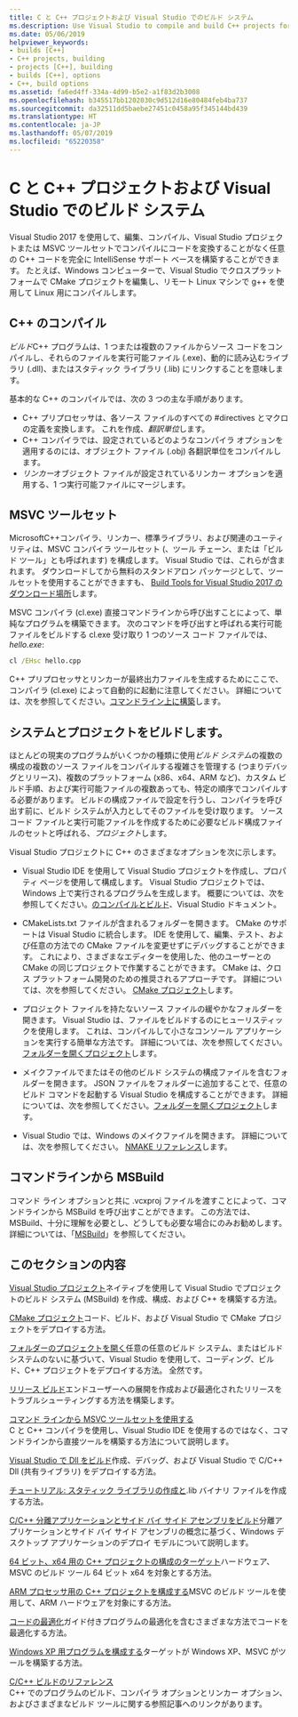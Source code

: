```yaml
---
title: C と C++ プロジェクトおよび Visual Studio でのビルド システム
ms.description: Use Visual Studio to compile and build C++ projects for Windows, ARM or Linux based on any project system.
ms.date: 05/06/2019
helpviewer_keywords:
- builds [C++]
- C++ projects, building
- projects [C++], building
- builds [C++], options
- C++, build options
ms.assetid: fa6ed4ff-334a-4d99-b5e2-a1f83d2b3008
ms.openlocfilehash: b345517bb1202030c9d512d16e80484feb4ba737
ms.sourcegitcommit: da32511dd5baebe27451c0458a95f345144bd439
ms.translationtype: HT
ms.contentlocale: ja-JP
ms.lasthandoff: 05/07/2019
ms.locfileid: "65220358"
---
```

# <a name="cc-projects-and-build-systems-in-visual-studio"></a>C と C++ プロジェクトおよび Visual Studio でのビルド システム

Visual Studio 2017 を使用して、編集、コンパイル、Visual Studio プロジェクトまたは MSVC ツールセットでコンパイルにコードを変換することがなく任意の C++ コードを完全に IntelliSense サポート ベースを構築することができます。 たとえば、Windows コンピューターで、Visual Studio でクロスプラット フォームで CMake プロジェクトを編集し、リモート Linux マシンで g++ を使用して Linux 用にコンパイルします。

## <a name="c-compilation"></a>C++ のコンパイル

*ビルド*C++ プログラムは、1 つまたは複数のファイルからソース コードをコンパイルし、それらのファイルを実行可能ファイル (.exe)、動的に読み込むライブラリ (.dll)、またはスタティック ライブラリ (.lib) にリンクすることを意味します。 

基本的な C++ のコンパイルでは、次の 3 つの主な手順があります。

- C++ プリプロセッサは、各ソース ファイルのすべての #directives とマクロの定義を変換します。 これを作成、*翻訳単位*します。
- C++ コンパイラでは、設定されているどのようなコンパイラ オプションを適用するのには、オブジェクト ファイル (.obj) 各翻訳単位をコンパイルします。
- *リンカー*オブジェクト ファイルが設定されているリンカー オプションを適用する、1 つ実行可能ファイルにマージします。 

## <a name="the-msvc-toolset"></a>MSVC ツールセット

MicrosoftC++コンパイラ、リンカー、標準ライブラリ、および関連のユーティリティは、MSVC コンパイラ ツールセット (、ツール チェーン、または「ビルド ツール」とも呼ばれます) を構成します。 Visual Studio では、これらが含まれます。 ダウンロードしてから無料のスタンドアロン パッケージとして、ツールセットを使用することができますも、 [Build Tools for Visual Studio 2017 のダウンロード場所](https://visualstudio.microsoft.com/downloads/#build-tools-for-visual-studio-2017)します。

MSVC コンパイラ (cl.exe) 直接コマンドラインから呼び出すことによって、単純なプログラムを構築できます。 次のコマンドを呼び出すと呼ばれる実行可能ファイルをビルドする cl.exe 受け取り 1 つのソース コード ファイルでは、 *hello.exe*: 

```cmd
cl /EHsc hello.cpp
```
C++ プリプロセッサとリンカーが最終出力ファイルを生成するためにここで、コンパイラ (cl.exe) によって自動的に起動に注意してください。  詳細については、次を参照してください。[コマンドライン上に構築](building-on-the-command-line.md)します。

## <a name="build-systems-and-projects"></a>システムとプロジェクトをビルドします。

ほとんどの現実のプログラムがいくつかの種類に使用*ビルド システム*の複数の構成の複数のソース ファイルをコンパイルする複雑さを管理する (つまりデバッグとリリース)、複数のプラットフォーム (x86、x64、ARM など)、カスタム ビルド手順、および実行可能ファイルの複数あっても、特定の順序でコンパイルする必要があります。 ビルドの構成ファイルで設定を行うし、コンパイラを呼び出す前に、ビルド システムが入力としてそのファイルを受け取ります。 ソース コード ファイルと実行可能ファイルを作成するために必要なビルド構成ファイルのセットと呼ばれる、*プロジェクト*します。 

Visual Studio プロジェクトに C++ のさまざまなオプションを次に示します。

- Visual Studio IDE を使用して Visual Studio プロジェクトを作成し、プロパティ ページを使用して構成します。 Visual Studio プロジェクトでは、Windows 上で実行されるプログラムを生成します。 概要については、次を参照してください。[のコンパイルとビルド](/visualstudio/ide/compiling-and-building-in-visual-studio)、Visual Studio ドキュメント。

- CMakeLists.txt ファイルが含まれるフォルダーを開きます。 CMake のサポートは Visual Studio に統合します。 IDE を使用して、編集、テスト、および任意の方法での CMake ファイルを変更せずにデバッグすることができます。 これにより、さまざまなエディターを使用した、他のユーザーとの CMake の同じプロジェクトで作業することができます。 CMake は、クロス プラットフォーム開発のための推奨されるアプローチです。 詳細については、次を参照してください。 [CMake プロジェクト](cmake-projects-in-visual-studio.md)します。
 
- プロジェクト ファイルを持たないソース ファイルの緩やかなフォルダーを開きます。 Visual Studio は、ファイルをビルドするのにヒューリスティックを使用します。 これは、コンパイルして小さなコンソール アプリケーションを実行する簡単な方法です。 詳細については、次を参照してください。[フォルダーを開くプロジェクト](open-folder-projects-cpp.md)します。

- メイクファイルでまたはその他のビルド システムの構成ファイルを含むフォルダーを開きます。 JSON ファイルをフォルダーに追加することで、任意のビルド コマンドを起動する Visual Studio を構成することができます。 詳細については、次を参照してください。[フォルダーを開くプロジェクト](open-folder-projects-cpp.md)します。
 
- Visual Studio では、Windows のメイクファイルを開きます。 詳細については、次を参照してください。 [NMAKE リファレンス](reference/nmake-reference.md)します。

## <a name="msbuild-from-the-command-line"></a>コマンドラインから MSBuild 

コマンド ライン オプションと共に .vcxproj ファイルを渡すことによって、コマンドラインから MSBuild を呼び出すことができます。 この方法では、MSBuild、十分に理解を必要とし、どうしても必要な場合にのみお勧めします。 詳細については、「[MSBuild](msbuild-visual-cpp.md)」を参照してください。

## <a name="in-this-section"></a>このセクションの内容

[Visual Studio プロジェクト](creating-and-managing-visual-cpp-projects.md)ネイティブを使用して Visual Studio でプロジェクトのビルド システム (MSBuild) を作成、構成、および C++ を構築する方法。

[CMake プロジェクト](cmake-projects-in-visual-studio.md)コード、ビルド、および Visual Studio で CMake プロジェクトをデプロイする方法。

[フォルダーのプロジェクトを開く](open-folder-projects-cpp.md)任意の任意のビルド システム、またはビルド システムのないに基づいて、Visual Studio を使用して、コーディング、ビルド、C++ プロジェクトをデプロイする方法。 全然です。 

[リリース ビルド](release-builds.md)エンドユーザーへの展開を作成および最適化されたリリースをトラブルシューティングする方法を構築します。

[コマンド ラインから MSVC ツールセットを使用する](building-on-the-command-line.md)<br/>
C と C++ コンパイラを使用し、Visual Studio IDE を使用するのではなく、コマンドラインから直接ツールを構築する方法について説明します。

[Visual Studio で Dll をビルド](dlls-in-visual-cpp.md)作成、デバッグ、および Visual Studio で C/C++ Dll (共有ライブラリ) をデプロイする方法。

[チュートリアル: スタティック ライブラリの作成と](walkthrough-creating-and-using-a-static-library-cpp.md).lib バイナリ ファイルを作成する方法。

[C/C++ 分離アプリケーションとサイド バイ サイド アセンブリをビルド](building-c-cpp-isolated-applications-and-side-by-side-assemblies.md)分離アプリケーションとサイド バイ サイド アセンブリの概念に基づく、Windows デスクトップ アプリケーションのデプロイ モデルについて説明します。

[64 ビット、x64 用の C++ プロジェクトの構成のターゲット](configuring-programs-for-64-bit-visual-cpp.md)ハードウェア、MSVC のビルド ツール 64 ビット x64 を対象とする方法。

[ARM プロセッサ用の C++ プロジェクトを構成する](configuring-programs-for-arm-processors-visual-cpp.md)MSVC のビルド ツールを使用して、ARM ハードウェアを対象にする方法。

[コードの最適化](optimizing-your-code.md)ガイド付きプログラムの最適化を含むさまざまな方法でコードを最適化する方法。

[Windows XP 用プログラムを構成する](configuring-programs-for-windows-xp.md)ターゲットが Windows XP、MSVC がツールを構築する方法。

[C/C++ ビルドのリファレンス](reference/c-cpp-building-reference.md)<br/>
C++ でのプログラムのビルド、コンパイラ オプションとリンカー オプション、およびさまざまなビルド ツールに関する参照記事へのリンクがあります。
